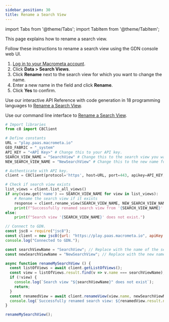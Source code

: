 ```yaml
---
sidebar_position: 30
title: Rename a Search View
---
```


import Tabs from '@theme/Tabs';
import TabItem from '@theme/TabItem';

This page explains how to rename a search view.

<Tabs groupId="operating-systems">
<TabItem value="console" label="Web Console">

Follow these instructions to rename a search view using the GDN console web UI.

1. [Log in to your Macrometa account](https://auth-play.macrometa.io/).
2. Click **Data > Search Views**.
3. Click **Rename** next to the search view for which you want to change the name.
4. Enter a new name in the field and click **Rename**.
5. Click **Yes** to confirm.

</TabItem>
<TabItem value="api" label="REST API">

Use our interactive API Reference with code generation in 18 programming languages to [Rename a Search View](https://www.macrometa.com/docs/api#/operations/modifyView:rename).


</TabItem>
<TabItem value="cli" label="CLI">

Use our command line interface to [Rename a Search View](../../CLI/search-views-cli#gdnsl-view-rename).


</TabItem>
<TabItem value="py" label="Python SDK">

```py
# Import libraries
from c8 import C8Client

# Define constants
URL = "play.paas.macrometa.io"
GEO_FABRIC = "_system"
API_KEY = "<API Key>" # Change this to your API key.
SEARCH_VIEW_NAME = "SearchView" # Change this to the search view you want to rename.
NEW_SEARCH_VIEW_NAME = "NewSearchView" # Change this to the new name for the search view.

# Authenticate with API key.
client = C8Client(protocol='https', host=URL, port=443, apikey=API_KEY, geofabric=GEO_FABRIC)

# Check if search view exists
list_views = client.list_all_views()
if any(view.get('name') == SEARCH_VIEW_NAME for view in list_views):
    # Rename the search view if it exists
    response = client.rename_view(SEARCH_VIEW_NAME, NEW_SEARCH_VIEW_NAME)
    print(f"Successfully renamed search view from '{SEARCH_VIEW_NAME}' to '{NEW_SEARCH_VIEW_NAME}'.")
else:
    print(f"Search view '{SEARCH_VIEW_NAME}' does not exist.")


```

</TabItem>
<TabItem value="js" label="JavaScript SDK">

```js
// Connect to GDN.
const jsc8 = require("jsc8");
const client = new jsc8({url: "https://play.paas.macrometa.io", apiKey: "<API Key>", fabricName: "_system"});
console.log("Connected to GDN.");

const searchViewName = "SearchView"; // Replace with the name of the search view you want to rename.
const newSearchViewName = "NewSearchView"; // Replace with the new name for the search view.

async function renameMySearchView () {
  const listOfViews = await client.getListOfViews();
  const view = listOfViews.result.find(v => v.name === searchViewName);
  if (!view) {
    console.log(`Search view "${searchViewName}" does not exist`);
    return;
  }
  const renamedView = await client.renameView(view.name, newSearchViewName);
  console.log(`Successfully renamed search view: ${renamedView.result.name}`);
}

renameMySearchView();

```

</TabItem>
</Tabs>